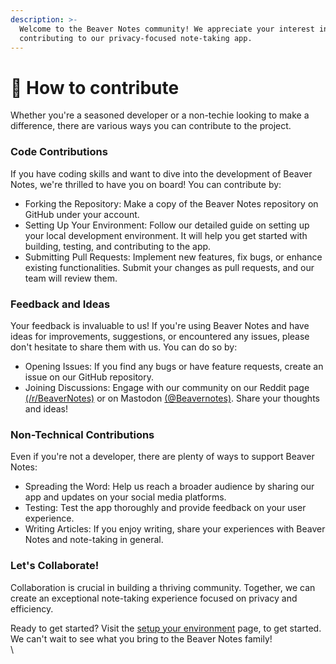 ```yaml
---
description: >-
  Welcome to the Beaver Notes community! We appreciate your interest in
  contributing to our privacy-focused note-taking app.
---
```


# 💬 How to contribute

Whether you're a seasoned developer or a non-techie looking to make a difference, there are various ways you can contribute to the project.

### Code Contributions

If you have coding skills and want to dive into the development of Beaver Notes, we're thrilled to have you on board! You can contribute by:

* Forking the Repository: Make a copy of the Beaver Notes repository on GitHub under your account.
* Setting Up Your Environment: Follow our detailed guide on setting up your local development environment. It will help you get started with building, testing, and contributing to the app.
* Submitting Pull Requests: Implement new features, fix bugs, or enhance existing functionalities. Submit your changes as pull requests, and our team will review them.

### Feedback and Ideas

Your feedback is invaluable to us! If you're using Beaver Notes and have ideas for improvements, suggestions, or encountered any issues, please don't hesitate to share them with us. You can do so by:

* Opening Issues: If you find any bugs or have feature requests, create an issue on our GitHub repository.
* Joining Discussions: Engage with our community on our Reddit page [(/r/BeaverNotes)](https://www.reddit.com/r/BeaverNotes/) or on Mastodon  [(@Beavernotes)](https://mastodon.social/@Beavernotes). Share your thoughts and ideas!

### Non-Technical Contributions&#x20;

Even if you're not a developer, there are plenty of ways to support Beaver Notes:

* Spreading the Word: Help us reach a broader audience by sharing our app and updates on your social media platforms.
* Testing: Test the app thoroughly and provide feedback on your user experience.
* Writing Articles: If you enjoy writing, share your experiences with Beaver Notes and note-taking in general.

### Let's Collaborate!

Collaboration is crucial in building a thriving community. Together, we can create an exceptional note-taking experience focused on privacy and efficiency.

Ready to get started? Visit the [setup your environment](setup-your-environment.md) page, to get started. We can't wait to see what you bring to the Beaver Notes family!\
\
